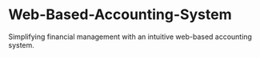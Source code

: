 # Web-Based-Accounting-System
Simplifying financial management with an intuitive web-based accounting system.
